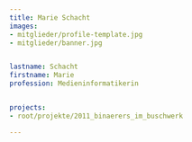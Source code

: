 ```yaml
---
title: Marie Schacht
images:
- mitglieder/profile-template.jpg
- mitglieder/banner.jpg


lastname: Schacht
firstname: Marie
profession: Medieninformatikerin


projects:
- root/projekte/2011_binaerers_im_buschwerk

---
```


